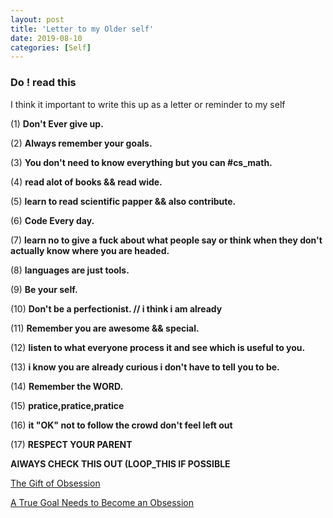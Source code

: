 ```yaml
---
layout: post
title: 'Letter to my Older self'
date: 2019-08-10
categories: [Self]
---
```


### Do ! read this 

I think it important to write this up as a letter or reminder to my self 


(1) **Don't Ever give up.**

(2) **Always remember your goals.**

(3) **You don't need to know everything but you can #cs_math.**

(4) **read alot of books && read wide.**

(5) **learn to read scientific papper && also contribute.**

(6) **Code Every day.**

(7) **learn no to give a fuck about what people say or think when they don't actually know where you are headed.**

(8) **languages are just tools.**

(9) **Be your self.**

(10) **Don't be a perfectionist. // i think i am already** 

(11) **Remember you are awesome && special.**

(12) **listen to what everyone process it and see which is useful to 	   you.** 

(13) **i know you are already curious i don't have to tell you to be.**

(14) **Remember the WORD.**

(15) **pratice,pratice,pratice**

(16) **it "OK" not to follow the crowd don't feel left out**

(17) **RESPECT YOUR PARENT**

**AlWAYS CHECK THIS OUT (LOOP_THIS IF POSSIBLE**

[The Gift of Obsession](https://www.entrepreneur.com/article/253737)

[A True Goal Needs to Become an Obsession](https://www.entrepreneur.com/article/244198)




